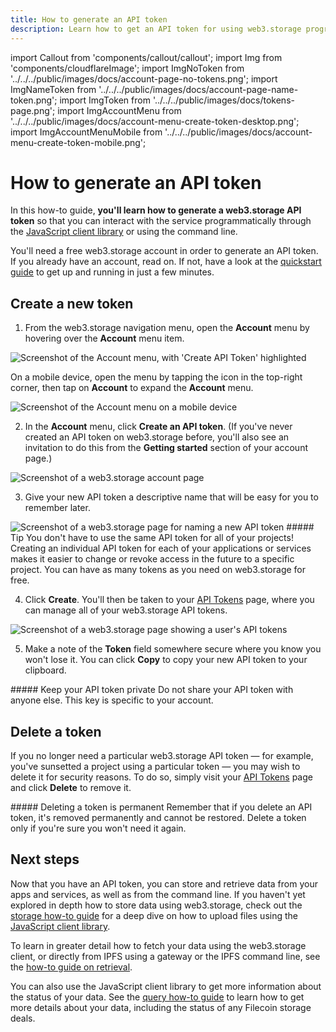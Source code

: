 ```yaml
---
title: How to generate an API token
description: Learn how to get an API token for using web3.storage programmatically in this quick how-to guide.
---
```


import Callout from 'components/callout/callout';
import Img from 'components/cloudflareImage';
import ImgNoToken from '../../../public/images/docs/account-page-no-tokens.png';
import ImgNameToken from '../../../public/images/docs/account-page-name-token.png';
import ImgToken from '../../../public/images/docs/tokens-page.png';
import ImgAccountMenu from '../../../public/images/docs/account-menu-create-token-desktop.png';
import ImgAccountMenuMobile from '../../../public/images/docs/account-menu-create-token-mobile.png';

# How to generate an API token

In this how-to guide, **you'll learn how to generate a web3.storage API token** so that you can interact with the service programmatically through the [JavaScript client library](/docs/reference/js-client-library) or using the command line.

You'll need a free web3.storage account in order to generate an API token. If you already have an account, read on. If not, have a look at the [quickstart guide](/docs/intro#quickstart) to get up and running in just a few minutes.

## Create a new token

1. From the web3.storage navigation menu, open the **Account** menu by hovering over the **Account** menu item.

<Img src={ImgAccountMenu} alt="Screenshot of the Account menu, with 'Create API Token' highlighted" />

On a mobile device, open the menu by tapping the icon in the top-right corner, then tap on **Account** to expand the **Account** menu.

<Img src={ImgAccountMenuMobile} alt="Screenshot of the Account menu on a mobile device" />

2. In the **Account** menu, click **Create an API token**. (If you've never created an API token on web3.storage before, you'll also see an invitation to do this from the **Getting started** section of your account page.)

<Img src={ImgNoToken} alt="Screenshot of a web3.storage account page" />

3. Give your new API token a descriptive name that will be easy for you to remember later.

<Img src={ImgNameToken} alt="Screenshot of a web3.storage page for naming a new API token" />

<Callout type="info">
##### Tip
You don't have to use the same API token for all of your projects! Creating an individual API token for each of your applications or services makes it easier to change or revoke access in the future to a specific project. You can have as many tokens as you need on web3.storage for free.
</Callout>

4. Click **Create**. You'll then be taken to your [API Tokens](https://web3.storage/tokens) page, where you can manage all of your web3.storage API tokens.

<Img src={ImgToken} alt="Screenshot of a web3.storage page showing a user's API tokens" />

5. Make a note of the **Token** field somewhere secure where you know you won't lose it. You can click **Copy** to copy your new API token to your clipboard.

<Callout type="warning">
##### Keep your API token private
Do not share your API token with anyone else. This key is specific to your account.
</Callout>

## Delete a token

If you no longer need a particular web3.storage API token — for example, you've sunsetted a project using a particular token — you may wish to delete it for security reasons. To do so, simply visit your [API Tokens](https://web3.storage/tokens) page and click **Delete** to remove it.

<Callout type="warning">
##### Deleting a token is permanent
Remember that if you delete an API token, it's removed permanently and cannot be restored. Delete a token only if you're sure you won't need it again.
</Callout>

## Next steps

Now that you have an API token, you can store and retrieve data from your apps and services, as well as from the command line. If you haven't yet explored in depth how to store data using web3.storage, check out the [storage how-to guide](/docs/how-tos/store) for a deep dive on how to upload files using the [JavaScript client library](/docs/reference/js-client-library).

To learn in greater detail how to fetch your data using the web3.storage client, or directly from IPFS using a gateway or the IPFS command line, see the [how-to guide on retrieval](/docs/how-tos/retrieve).

You can also use the JavaScript client library to get more information about the status of your data. See the [query how-to guide](/docs/how-tos/query) to learn how to get more details about your data, including the status of any Filecoin storage deals.
